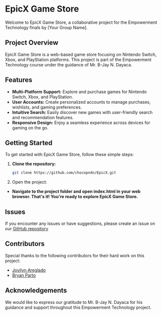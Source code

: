 # EpicX Game Store

Welcome to EpicX Game Store, a collaborative project for the Empowerment Technology finals by [Your Group Name].

## Project Overview

EpicX Game Store is a web-based game store focusing on Nintendo Switch, Xbox, and PlayStation platforms. This project is part of the Empowerment Technology course under the guidance of Mr. B-Jay N. Dayaca.

## Features

- **Multi-Platform Support:** Explore and purchase games for Nintendo Switch, Xbox, and PlayStation.
- **User Accounts:** Create personalized accounts to manage purchases, wishlists, and gaming preferences.
- **Intuitive Search:** Easily discover new games with user-friendly search and recommendation features.
- **Responsive Design:** Enjoy a seamless experience across devices for gaming on the go.

## Getting Started

To get started with EpicX Game Store, follow these simple steps:

1. **Clone the repository:**
   ```bash
   git clone https://github.com/chocopndn/EpicX.git
   ```
2. Open the project:

- **Navigate to the project folder and open index.html in your web browser.
  That's it! You're ready to explore EpicX Game Store.**

## Issues

If you encounter any issues or have suggestions, please create an issue on our [GitHub repository](https://github.com/chocopndn/EpicX/issues)

## Contributors

Special thanks to the following contributors for their hard work on this project:

- [Jovilyn Areglado](https://www.facebook.com/lesyeuxdenini29)
- [Bryan Parto](https://www.facebook.com/bryanmark.parto.5)

## Acknowledgements

We would like to express our gratitude to Mr. B-Jay N. Dayaca for his guidance and support throughout this Empowerment Technology project.
